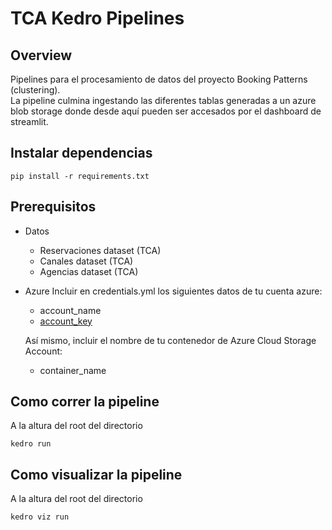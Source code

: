 # TCA Kedro Pipelines

## Overview

Pipelines para el procesamiento de datos del proyecto Booking Patterns (clustering). \
La pipeline culmina ingestando las diferentes tablas generadas a un azure blob storage donde desde aquí pueden ser accesados por el dashboard de streamlit.

## Instalar dependencias
```
pip install -r requirements.txt
```

## Prerequisitos
- Datos
    - Reservaciones dataset (TCA)
    - Canales dataset (TCA)
    - Agencias dataset (TCA)
- Azure
    Incluir en credentials.yml los siguientes datos de tu cuenta azure:
    - account_name
    - [account_key](https://stackoverflow.com/questions/61706239/retrieve-blob-storage-connection-string-using-az-cli-or-python-sdk)

    Así mismo, incluir el nombre de tu contenedor de Azure Cloud Storage Account:
    - container_name

## Como correr la pipeline
A la altura del root del directorio
```
kedro run
```

## Como visualizar la pipeline
A la altura del root del directorio
```
kedro viz run
```
